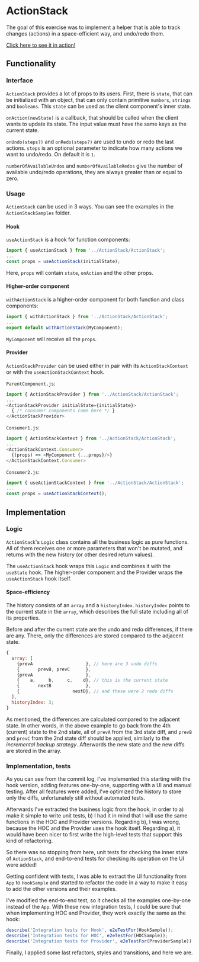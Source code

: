 # ActionStack

The goal of this exercise was to implement a helper that is able to track changes (actions) in a space-efficient way, and undo/redo them.

[Click here to see it in action!](https://gergooo.github.io/action-stack/)

## Functionality

### Interface

`ActionStack` provides a lot of props to its users. First, there is `state`, that can be initialized with an object, that can only contain primitive `numbers`, `strings` and `booleans`. This `state` can be used as the client component's inner state.

`onAction(newState)` is a callback, that should be called when the client wants to update its state. The input value must have the same keys as the current state.

`onUndo(steps?)` and `onRedo(steps?)` are used to undo or redo the last actions. `steps` is an optional parameter to indicate how many actions we want to undo/redo. On default it is `1`.

`numberOfAvailableUndos` and `numberOfAvailableRedos` give the number of available undo/redo operations, they are always greater than or equal to zero.

### Usage

`ActionStack` can be used in 3 ways. You can see the examples in the `ActionStackSamples` folder.

#### Hook

`useActionStack` is a hook for function components:

```javascript
import { useActionStack } from '../ActionStack/ActionStack';
...
const props = useActionStack(initialState);
```

Here, `props` will contain `state`, `onAction` and the other props.

#### Higher-order component

`withActionStack` is a higher-order component for both function and class components:

```javascript
import { withActionStack } from '../ActionStack/ActionStack';
...
export default withActionStack(MyComponent);
```

`MyComponent` will receive all the `props`.

#### Provider

`ActionStackProvider` can be used either in pair with its `ActionStackContext` or with the `useActionStackContext` hook.

`ParentComponent.js`:

```javascript
import { ActionStackProvider } from '../ActionStack/ActionStack';
...
<ActionStackProvider initialState={initialState}>
  { /* consumer components come here */ }
</ActionStackProvider>
```

`Consumer1.js`:

```javascript
import { ActionStackContext } from '../ActionStack/ActionStack';
...
<ActionStackContext.Consumer>
  {(props) => <MyComponent {...props}/>}
</ActionStackContext.Consumer>
```

`Consumer2.js`:

```javascript
import { useActionStackContext } from '../ActionStack/ActionStack';
...
const props = useActionStackContext();
```

## Implementation

### Logic

`ActionStack`'s `Logic` class contains all the business logic as pure functions. All of them receives one or more parameters that won't be mutated, and returns with the new history (or other desired return values).

The `useActionStack` hook wraps this `Logic` and combines it with the `useState` hook. The higher-order component and the Provider wraps the `useActionStack` hook itself.

#### Space-efficiency

The history consists of an `array` and a `historyIndex`. `historyIndex` points to the current state in the `array`, which describes the full state including all of its properties.

Before and after the current state are the undo and redo differences, if there are any. There, only the differences are stored compared to the adjacent state.

```javascript
{
  array: [
    {prevA                    }, // here are 3 undo diffs
    {       prevB, prevC      },
    {prevA                    },
    {    a,     b,     c,    d}, // this is the current state
    {       nextB             },
    {                    nextD}, // and these were 2 redo diffs
  ],
  historyIndex: 3;
}
```

As mentioned, the differences are calculated compared to the adjacent state. In other words, in the above example to go back from the 4th (current) state to the 2nd state, all of `prevA` from the 3rd state diff, and `prevB` and `prevC` from the 2nd state diff should be applied, similarly to the _incremental backup strategy_. Afterwards the new state and the new diffs are stored in the array.

### Implementation, tests

As you can see from the commit log, I've implemented this starting with the hook version, adding features one-by-one, supporting with a UI and manual testing. After all features were added, I've optimized the history to store only the diffs, unfortunately still without automated tests.

Afterwards I've extracted the business logic from the hook, in order to a) make it simple to write unit tests, b) I had it in mind that I will use the same functions in the HOC and Provider versions. Regarding b), I was wrong, because the HOC and the Provider uses the hook itself. Regarding a), it would have been nicer to first write the high-level tests that support this kind of refactoring.

So there was no stopping from here, unit tests for checking the inner state of `ActionStack`, and end-to-end tests for checking its operation on the UI were added!

Getting confident with tests, I was able to extract the UI functionality from `App` to `HookSample` and started to refactor the code in a way to make it easy to add the other versions and their examples.

I've modified the end-to-end test, so it checks all the examples one-by-one instead of the `App`. With these new integration tests, I could be sure that when implementing HOC and Provider, they work exactly the same as the hook:

```javascript
describe('Integration tests for Hook', e2eTestFor(HookSample));
describe('Integration tests for HOC', e2eTestFor(HOCSample));
describe('Integration tests for Provider', e2eTestFor(ProviderSample));
```

Finally, I applied some last refactors, styles and transitions, and here we are.
